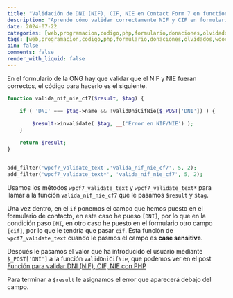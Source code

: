 ```yaml
---
title: "Validación de DNI (NIF), CIF, NIE en Contact Form 7 en functions.php"
description: "Aprende cómo validar correctamente NIF y CIF en formularios de WordPress utilizando Contact Form 7. Descubre paso a paso cómo implementar la validación para evitar errores y mejorar la seguridad de tus formularios. Solución práctica y sencilla para webs en España. ¡Optimiza tus formularios y cumple con la normativa fácilmente!"
date: 2024-07-22
categories: [web,programacion,codigo,php,formulario,donaciones,olvidados,woocommerce,wordpress,cf7]
tags: [web,programacion,codigo,php,formulario,donaciones,olvidados,woocommerce,wordpress,cf7]
pin: false
comments: false
render_with_liquid: false
---
```


En el formulario de la ONG hay que validar que el NIF y NIE fueran correctos, el código para hacerlo es el siguiente.

```php
function valida_nif_nie_cf7($result, $tag) {

    if ( 'DNI' === $tag->name && !validDniCifNie($_POST['DNI']) ) {
        
        $result->invalidate( $tag, __('Error en NIF/NIE') );
    }

    return $result;
}


add_filter('wpcf7_validate_text','valida_nif_nie_cf7', 5, 2);
add_filter('wpcf7_validate_text*', 'valida_nif_nie_cf7', 5, 2);
```

Usamos los métodos `wpcf7_validate_text` y `wpcf7_validate_text*` para llamar a la función `valida_nif_nie_cf7` que le pasamos `$result` y `$tag`.

Una vez dentro, en el `if` ponemos el campo que hemos puesto en el formulario de contacto, en este caso he pueso `[DNI]`, por lo que en la condición paso `DNI`,
en otro caso he puesto en el formulario otro campo `[cif]`, por lo que le tendría que pasar `cif`. Ésta función de `wpcf7_validate_text` cuando le pasmos el campo
es **case sensitive**.

Después le pasamos el valor que ha introducido el usuario mediante `$_POST['DNI']` a la función `validDniCifNie`, que podemos ver en el post [Función para validar DNI (NIF), CIF, NIE con PHP](https://jorgerosa.dev/posts/funcion-para-validar-nif-nie-cif-con-php/)

Para terminar a `$result` le asignamos el error que aparecerá debajo del campo.
